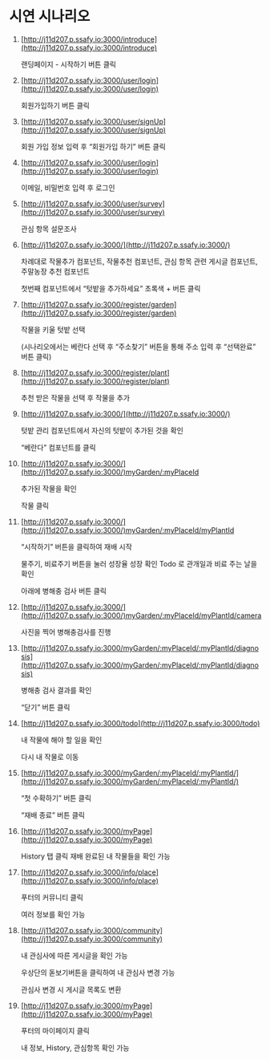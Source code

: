 # 시연 시나리오

1. [http://j11d207.p.ssafy.io:3000/introduce](http://j11d207.p.ssafy.io:3000/introduce)

   랜딩페이지 - 시작하기 버튼 클릭

2. [http://j11d207.p.ssafy.io:3000/user/login](http://j11d207.p.ssafy.io:3000/user/login)

   회원가입하기 버튼 클릭

3. [http://j11d207.p.ssafy.io:3000/user/signUp](http://j11d207.p.ssafy.io:3000/user/signUp)

   회원 가입 정보 입력 후 “회원가입 하기” 버튼 클릭

4. [http://j11d207.p.ssafy.io:3000/user/login](http://j11d207.p.ssafy.io:3000/user/login)

   이메일, 비밀번호 입력 후 로그인

5. [http://j11d207.p.ssafy.io:3000/user/survey](http://j11d207.p.ssafy.io:3000/user/survey)

   관심 항목 설문조사

6. [http://j11d207.p.ssafy.io:3000/](http://j11d207.p.ssafy.io:3000/)

   차례대로 작물추가 컴포넌트, 작물추천 컴포넌트, 관심 항목 관련 게시글 컴포넌트, 주말농장 추천 컴포넌트

   첫번째 컴포넌트에서 “텃밭을 추가하세요” 초록색 + 버튼 클릭

7. [http://j11d207.p.ssafy.io:3000/register/garden](http://j11d207.p.ssafy.io:3000/register/garden)

   작물을 키울 텃밭 선택

   (시나리오에서는 베란다 선택 후 “주소찾기” 버튼을 통해 주소 입력 후 “선택완료” 버튼 클릭)

8. [http://j11d207.p.ssafy.io:3000/register/plant](http://j11d207.p.ssafy.io:3000/register/plant)

   추천 받은 작물을 선택 후 작물을 추가

9. [http://j11d207.p.ssafy.io:3000/](http://j11d207.p.ssafy.io:3000/)

   텃밭 관리 컴포넌트에서 자신의 텃밭이 추가된 것을 확인

   “베란다” 컴포넌트를 클릭

10. [http://j11d207.p.ssafy.io:3000/](http://j11d207.p.ssafy.io:3000/)myGarden/:myPlaceId

    추가된 작물을 확인

    작물 클릭

11. [http://j11d207.p.ssafy.io:3000/](http://j11d207.p.ssafy.io:3000/)myGarden/:myPlaceId/myPlantId

    “시작하기” 버튼을 클릭하여 재배 시작

    물주기, 비료주기 버튼을 눌러 성장율 성장 확인
    Todo 로 관개일과 비료 주는 날을 확인

    아래에 병해충 검사 버튼 클릭

12. [http://j11d207.p.ssafy.io:3000/](http://j11d207.p.ssafy.io:3000/)myGarden/:myPlaceId/myPlantId/camera

    사진을 찍어 병해충검사를 진행

13. [http://j11d207.p.ssafy.io:3000/myGarden/:myPlaceId/:myPlantId/diagnosis](http://j11d207.p.ssafy.io:3000/myGarden/:myPlaceId/:myPlantId/diagnosis)

    병해충 검사 결과를 확인

    “닫기” 버튼 클릭

14. [http://j11d207.p.ssafy.io:3000/todo](http://j11d207.p.ssafy.io:3000/todo)

    내 작물에 해야 할 일을 확인

    다시 내 작물로 이동

15. [http://j11d207.p.ssafy.io:3000/myGarden/:myPlaceId/:myPlantId/](http://j11d207.p.ssafy.io:3000/myGarden/:myPlaceId/:myPlantId/)

    “첫 수확하기” 버튼 클릭

    “재배 종료” 버튼 클릭

16. [http://j11d207.p.ssafy.io:3000/myPage](http://j11d207.p.ssafy.io:3000/myPage)

    History 탭 클릭
    재배 완료된 내 작물들을 확인 가능

17. [http://j11d207.p.ssafy.io:3000/info/place](http://j11d207.p.ssafy.io:3000/info/place)

    푸터의 커뮤니티 클릭

    여러 정보를 확인 가능

18. [http://j11d207.p.ssafy.io:3000/community](http://j11d207.p.ssafy.io:3000/community)

    내 관심사에 따른 게시글을 확인 가능

    우상단의 돋보기버튼을 클릭하여 내 관심사 변경 가능

    관심사 변경 시 게시글 목록도 변환

19. [http://j11d207.p.ssafy.io:3000/myPage](http://j11d207.p.ssafy.io:3000/myPage)

    푸터의 마이페이지 클릭

    내 정보, History, 관심항목 확인 가능
